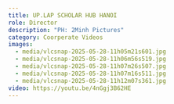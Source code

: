 ```yaml
---
title: UP.LAP SCHOLAR HUB HANOI
role: Director
description: "PH: 2Minh Pictures"
category: Coorperate Videos
images:
  - media/vlcsnap-2025-05-28-11h05m21s601.jpg
  - media/vlcsnap-2025-05-28-11h06m56s519.jpg
  - media/vlcsnap-2025-05-28-11h07m26s507.jpg
  - media/vlcsnap-2025-05-28-11h07m16s511.jpg
  - media/vlcsnap-2025-05-28-11h12m07s361.jpg
video: https://youtu.be/4nGgj3B62HE
---
```

